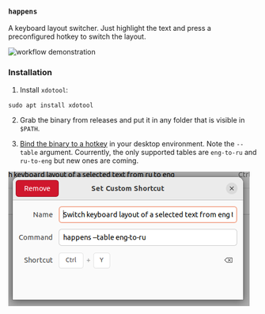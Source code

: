 
### `happens`

A keyboard layout switcher. Just highlight the text and press a preconfigured
hotkey to switch the layout.

<img src="assets/happensdemo.gif" alt="workflow demonstration"/>

### Installation

1. Install `xdotool`:

```
sudo apt install xdotool
```

2. Grab the binary from releases and put it in any folder that is visible in
`$PATH`.

3. [Bind the binary to a hotkey](https://help.ubuntu.com/stable/ubuntu-help/keyboard-shortcuts-set.html.en) in your desktop environment. Note the `--table`
argument. Courrently, the only supported tables are `eng-to-ru` and `ru-to-eng`
but new ones are coming.

<img src="assets/hotkey-binding-example.png" alt="workflow demonstration"/>
